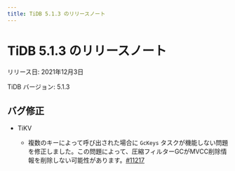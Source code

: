 ```yaml
---
title: TiDB 5.1.3 のリリースノート
---
```


# TiDB 5.1.3 のリリースノート

リリース日: 2021年12月3日

TiDB バージョン: 5.1.3

## バグ修正

+ TiKV

    - 複数のキーによって呼び出された場合に `GcKeys` タスクが機能しない問題を修正しました。この問題によって、圧縮フィルターGCがMVCC削除情報を削除しない可能性があります。[#11217](https://github.com/tikv/tikv/issues/11217)